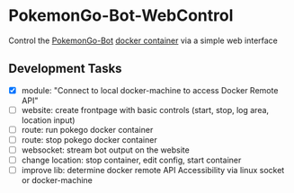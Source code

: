 # PokemonGo-Bot-WebControl
Control the [PokemonGo-Bot](https://github.com/PokemonGoF/PokemonGo-Bot) [docker container](https://hub.docker.com/r/joergpatz/pokegobot/) via a simple web interface

## Development Tasks

- [x] module: "Connect to local docker-machine to access Docker Remote API"
- [ ] website: create frontpage with basic controls (start, stop, log area, location input)
- [ ] route: run pokego docker container
- [ ] route: stop pokego docker container
- [ ] websocket: stream bot output on the website
- [ ] change location: stop container, edit config, start container
- [ ] improve lib: determine docker remote API Accessibility via linux socket or docker-machine